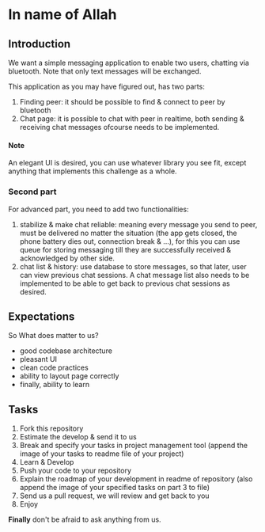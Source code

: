 # In name of Allah

## Introduction
We want a simple messaging application to enable two users, chatting via bluetooth. Note that only text messages will be exchanged.

This application as you may have figured out, has two parts:

1. Finding peer: it should be possible to find & connect to peer by bluetooth
2. Chat page: it is possible to chat with peer in realtime, both sending & receiving chat messages ofcourse needs to be implemented.

#### Note
An elegant UI is desired, you can use whatever library you see fit, except anything that implements this challenge as a whole.


### Second part
For advanced part, you need to add two functionalities:
1. stabilize & make chat reliable: meaning every message you send to peer, must be delivered no matter the situation (the app gets closed, the phone battery dies out, connection break & ...), for this you can use queue for storing messaging till they are successfully received & acknowledged by other side.
2. chat list & history: use database to store messages, so that later, user can view previous chat sessions. A chat message list also needs to be implemented to be able to get back to previous chat sessions as desired.  

## Expectations

So What does matter to us?
- good codebase architecture
- pleasant UI
- clean code practices
- ability to layout page correctly
- finally, ability to learn

## Tasks

1. Fork this repository
2. Estimate the develop & send it to us
3. Break and specify your tasks in project management tool (append the image of your tasks to readme file of your project)
4. Learn & Develop
5. Push your code to your repository
6. Explain the roadmap of your development in readme of repository (also append the image of your specified tasks on part 3 to file)
6. Send us a pull request, we will review and get back to you
7. Enjoy

**Finally** don't be afraid to ask anything from us.
